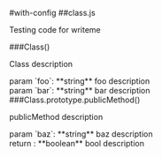 #with-config
##class.js

<p>Testing code for writeme</p>
###Class()
<p>Class description</p>
param `foo`: **string**  foo description<br/>
param `bar`: **string**  bar description<br/>
###Class.prototype.publicMethod()
<p>publicMethod description</p>
param `baz`: **string**  baz description<br/>
return : **boolean**  bool description<br/>
